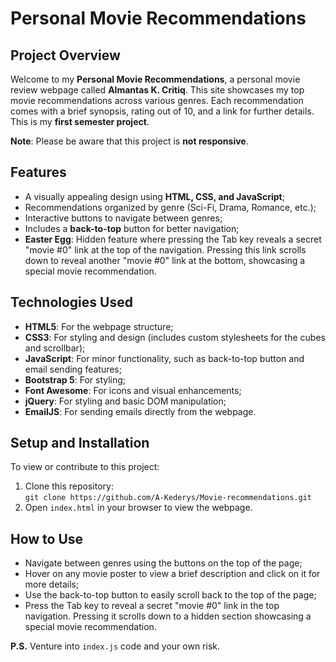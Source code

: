 # Personal Movie Recommendations

## Project Overview

Welcome to my **Personal Movie Recommendations**, a personal movie review webpage called **Almantas K. Critiq**. 
This site showcases my top movie recommendations across various genres. Each recommendation comes with a brief synopsis, rating out of 10, and a link for further details.
This is my **first semester project**.

**Note**: Please be aware that this project is **not responsive**.

## Features

- A visually appealing design using **HTML, CSS, and JavaScript**;
- Recommendations organized by genre (Sci-Fi, Drama, Romance, etc.);
- Interactive buttons to navigate between genres;
- Includes a **back-to-top** button for better navigation;
- **Easter Egg**: Hidden feature where pressing the Tab key reveals a secret "movie #0" link at the top of the navigation. 
Pressing this link scrolls down to reveal another "movie #0" link at the bottom, showcasing a special movie recommendation.

## Technologies Used

- **HTML5**: For the webpage structure;
- **CSS3**: For styling and design (includes custom stylesheets for the cubes and scrollbar);
- **JavaScript**: For minor functionality, such as back-to-top button and email sending features;
- **Bootstrap 5**: For styling;
- **Font Awesome**: For icons and visual enhancements;
- **jQuery**: For styling and basic DOM manipulation;
- **EmailJS**: For sending emails directly from the webpage.

## Setup and Installation

To view or contribute to this project:

1. Clone this repository:  
   `git clone https://github.com/A-Kederys/Movie-recommendations.git`
2. Open `index.html` in your browser to view the webpage.

## How to Use

- Navigate between genres using the buttons on the top of the page;
- Hover on any movie poster to view a brief description and click on it for more details;
- Use the back-to-top button to easily scroll back to the top of the page;
- Press the Tab key to reveal a secret "movie #0" link in the top navigation.
Pressing it scrolls down to a hidden section showcasing a special movie recommendation.

**P.S.**
Venture into `index.js` code and your own risk.
